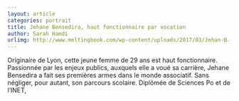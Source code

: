 ```yaml
---
layout: article
categories: portrait
title: Jehane Bensedira, haut fonctionnaire par vocation
author: Sarah Hamdi
urlimg: http://www.meltingbook.com/wp-content/uploads/2017/03/Jehan-B.-portrait-638x425
---
```


Originaire de Lyon, cette jeune femme de 29 ans est haut fonctionnaire. Passionnée par les enjeux publics, auxquels elle a voué sa carrière, Jehane Bensedira a fait ses premières armes dans le monde associatif.   Sans négliger, pour autant, son parcours scolaire. Diplômée de Sciences Po et de l’INET, 